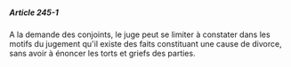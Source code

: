 ##### Article 245-1

A la demande des conjoints, le juge peut se limiter à constater dans les motifs du jugement qu'il existe des faits constituant une cause de divorce, sans avoir à énoncer les torts et griefs des parties.

